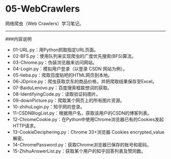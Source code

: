 # 05-WebCrawlers
网络爬虫（Web Crawlers）学习笔记。

----------

###内容说明
+ 01-URL.py：用Python抓取指定URL页面。  
+ 02-BFS.py：使用队列来实现爬虫的广度优先搜索(BFS)算法。  
+ 03-Chrome.py：伪装浏览器来访问网站。  
+ 04-Login.py：模拟用户登录（以登录 CSDN 网站为例）。
+ 05-tieba.py：爬取百度贴吧的HTML网页到本地。
+ 06-JDprice.py：爬虫获取京东的商品价格，并把爬取结果保存至Excel。
+ 07-BaiduLenovo.py：百度搜索框联想词的获取。
+ 08-IdentifyingCode.py：读取验证码图片。
+ 09-downPicture.py：爬取某个网页上的所有图片资源。
+ 10-zhihuLogin.py：知乎网的登录。
+ 11-CSDNBlogList.py：根据用户名，获取该用户的CSDN的博客列表。
+ 12-ChromeCookie.py：在Python中使用Chrome浏览器已有的Cookies发起HTTP请求。
+ 13-CookieDeciphering.py：Chrome 33+浏览器 Cookies encrypted_value 解密。
+ 14-ChromePassword.py：获取Chrome浏览器已保存的账号和密码。
+ 15-ZhihuAnswerList.py：获取某个用户的知乎回答列表及赞同数。